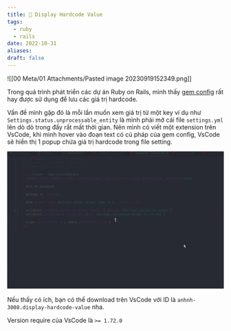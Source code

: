```yaml
---
title: 🌱 Display Hardcode Value
tags:
  - ruby
  - rails
date: 2022-10-31
aliases: 
draft: false
---
```

![[00 Meta/01 Attachments/Pasted image 20230919152349.png]]

Trong quá trình phát triển các dự án Ruby on Rails, mình thấy [gem config](https://github.com/rubyconfig/config) rất hay được sử dụng để lưu các giá trị hardcode.

Vấn đề mình gặp đó là mỗi lần muốn xem giá trị từ một key ví dụ như `Settings.status.unprocessable_entity` là mình phải mở cái file `settings.yml` lên dò dò trong đấy rất mất thời gian. Nên mình có viết một extension trên VsCode, khi mình hover vào đoạn text có cú pháp của gem config, VsCode sẽ hiển thị 1 popup chứa giá trị hardcode trong file setting.

![](https://raw.githubusercontent.com/anhnh-3008/display-hardcode-value/anhnh-3008-add-issue-bug-template/media/demo-display-hardcode-value.gif)

Nếu thấy có ích, bạn có thể download trên VsCode với ID là `anhnh-3008.display-hardcode-value` nha.

Version require của VsCode là `>= 1.72.0`